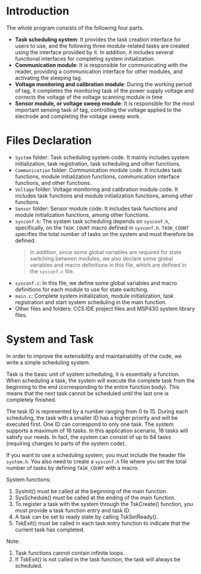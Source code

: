 # Introduction

The whole program consists of the following four parts.

- **Task scheduling system**: It provides the task creation interface for users to use, and the following three module-related tasks are created using the interface provided by it. In addition, it includes several functional interfaces for completing system initialization.
- **Communication module**: It is responsible for communicating with the reader, providing a communication interface for other modules, and activating the sleeping tag.
- **Voltage monitoring and calibration module**: During the working period of tag, it completes the monitoring task of the power supply voltage and corrects the voltage of the voltage scanning module in time
- **Sensor module, or voltage sweep module**: It is responsible for the most important sensing task of tag, controlling the voltage applied to the electrode and completing the voltage sweep work.

# Files Declaration

- `System` folder: Task scheduling system code. It mainly includes system initialization, task registration, task scheduling and other functions.
- `Communication` folder: Communication module code. It includes task functions, module initialization functions, communication interface functions, and other functions.
- `Voltage` folder: Voltage monitoring and calibration module code. It includes task functions and module initialization functions, among other functions.
- `Sensor` folder: Sensor module code. It includes task functions and module initialization functions, among other functions.
- `sysconf.h`: The system task scheduling depends on `sysconf.h`, specifically, on the `TASK_COUNT` macro defined in `sysconf.h`. `TASK_COUNT` specifies the total number of tasks on the system and must therefore be defined. 
  > In addition, since some global variables are required for state switching between modules, we also declare some global variables and macro definitions in this file, which are defined in the `sysconf.c` file.
- `sysconf.c`: In this file, we define some global variables and macro definitions for each module to use for state switching.
- `main.c`: Complete system initialization, module initialization, task registration and start system scheduling in the main function.
- Other files and folders: CCS IDE project files and MSP430 system library files.

# System and Task

In order to improve the extensibility and maintainability of the code, we write a simple scheduling system.

Task is the basic unit of system scheduling, it is essentially a function. When scheduling a task, the system will execute the complete task from the beginning to the end (corresponding to the entire function body). This means that the next task cannot be scheduled until the last one is completely finished.

The task ID is represented by a number ranging from 0 to 15. During each scheduling, the task with a smaller ID has a higher priority and will be executed first. One ID can correspond to only one task. The system supports a maximum of 16 tasks. In this application scenario, 16 tasks will satisfy our needs. In fact, the system can consist of up to 64 tasks (requiring changes to parts of the system code).

If you want to use a scheduling system, you must include the header file `system.h`.
You also need to create a `sysconf.h` file where you set the total number of tasks by defining `TASK_COUNT` with a macro.

System functions:
1. SysInit() must be called at the beginning of the main function.
2. SysSchedule()  must be called at the ending of the main function.
3. To register a task with the system through the TskCreate() function, you must provide a task function entry and task ID.
4. A task can be set to ready state by calling TskSetReady().
5. TskExit() must be called in each task entry function to indicate that the current task has completed.

Note:
1. Task functions cannot contain infinite loops.
2. If TskExit() is not called in the task function, the task will always be scheduled.
